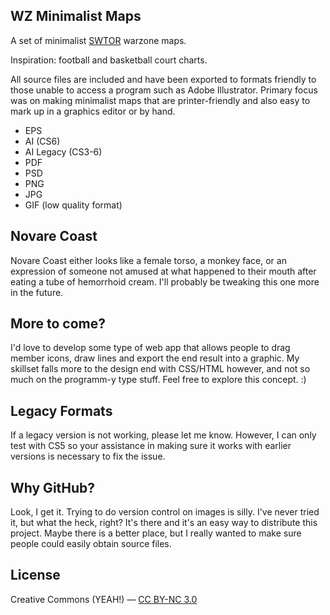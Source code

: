 ## WZ Minimalist Maps

A set of minimalist [SWTOR](http://www.swtor.com) warzone maps.

Inspiration: football and basketball court charts.

All source files are included and have been exported to formats friendly to those unable to access a program such as Adobe Illustrator. Primary focus was on making minimalist maps that are printer-friendly and also easy to mark up in a graphics editor or by hand.

* EPS
* AI (CS6)
* AI Legacy (CS3-6)
* PDF
* PSD 
* PNG
* JPG
* GIF (low quality format)

## Novare Coast

Novare Coast either looks like a female torso, a monkey face, or an expression of someone not amused at what happened to their mouth after eating a tube of hemorrhoid cream. I'll probably be tweaking this one more in the future.

## More to come?

I'd love to develop some type of web app that allows people to drag member icons, draw lines and export the end result into a graphic. My skillset falls more to the design end with CSS/HTML however, and not so much on the programm-y type stuff. Feel free to explore this concept. :)

## Legacy Formats

If a legacy version is not working, please let me know. However, I can only test with CS5 so your assistance in making sure it works with earlier versions is necessary to fix the issue.

## Why GitHub?

Look, I get it. Trying to do version control on images is silly. I've never tried it, but what the heck, right? It's there and it's an easy way to distribute this project. Maybe there is a better place, but I really wanted to make sure people could easily obtain source files.

## License

Creative Commons (YEAH!) — [CC BY-NC 3.0](http://creativecommons.org/licenses/by-nc/3.0/)


